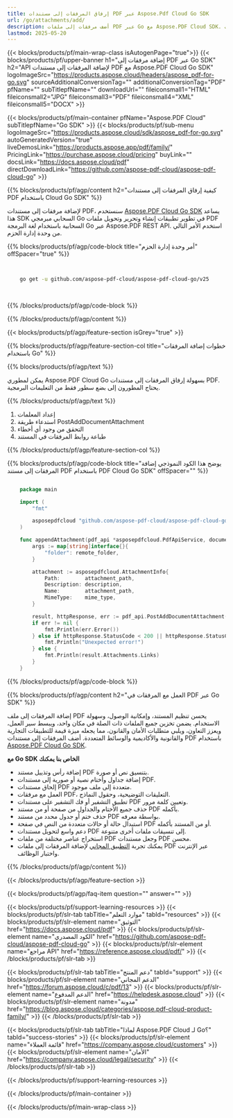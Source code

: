 ```yaml
---
title: إرفاق المرفقات إلى مستندات PDF عبر Aspose.Pdf Cloud Go SDK
url: /go/attachments/add/
description: أضف مرفقات إلى ملفات PDF عبر Go مع Aspose.PDF Cloud SDK. قم بتضمين المستندات الداعمة في ملفات PDF الخاصة بك.
lastmod: 2025-05-20
---
```


{{< blocks/products/pf/main-wrap-class isAutogenPage="true">}}
{{< blocks/products/pf/upper-banner h1="إضافة مرفقات إلى PDF عبر Go SDK" h2="API لإضافة المرفقات إلى مستندات PDF مع Aspose.PDF Cloud Go SDK" logoImageSrc="https://products.aspose.cloud/headers/aspose_pdf-for-go.svg" sourceAdditionalConversionTag="" additionalConversionTag="PDF" pfName="" subTitlepfName="" downloadUrl="" fileiconsmall1="HTML" fileiconsmall2="JPG" fileiconsmall3="PDF" fileiconsmall4="XML" fileiconsmall5="DOCX" >}}

{{< blocks/products/pf/main-container pfName="Aspose.PDF Cloud" subTitlepfName="Go SDK" >}}
{{< blocks/products/pf/sub-menu logoImageSrc="https://products.aspose.cloud/sdk/aspose_pdf-for-go.svg"
autoGeneratedVersion="true"
liveDemosLink="https://products.aspose.app/pdf/family/" PricingLink="https://purchase.aspose.cloud/pricing" buyLink="" docsLink="https://docs.aspose.cloud/pdf"  directDownloadLink="https://github.com/aspose-pdf-cloud/aspose-pdf-cloud-go" >}}

{{% blocks/products/pf/agp/content h2="كيفية إرفاق المرفقات إلى مستندات PDF باستخدام Cloud Go SDK" %}}

لإضافة مرفقات إلى مستندات PDF، سنستخدم [Aspose.PDF Cloud Go SDK](https://products.aspose.cloud/pdf/go/)
يساعد هذا SDK السحابي مبرمجي Go في تطوير تطبيقات إنشاء وتحرير وتحويل ملفات PDF السحابية باستخدام لغة البرمجة Go عبر Aspose.PDF REST API. استخدم الأمر التالي من وحدة إدارة الحزم.

{{% blocks/products/pf/agp/code-block title="أمر وحدة إدارة الحزم" offSpacer="true" %}}

```bash

     
    go get -u github.com/aspose-pdf-cloud/aspose-pdf-cloud-go/v25
     
     
```

{{% /blocks/products/pf/agp/code-block %}}

{{% /blocks/products/pf/agp/content %}}

{{< blocks/products/pf/agp/feature-section isGrey="true" >}}

{{% blocks/products/pf/agp/feature-section-col title="خطوات إضافة المرفقات باستخدام Go" %}}

{{% blocks/products/pf/agp/text %}}

يمكن لمطوري Aspose.PDF Cloud Go بسهولة إرفاق المرفقات إلى مستندات PDF. يحتاج المطورون إلى بضع سطور فقط من التعليمات البرمجية.

{{% /blocks/products/pf/agp/text %}}

1. إعداد المعلمات
1. استدعاء طريقة PostAddDocumentAttachment
1. التحقق من وجود أي أخطاء
1. طباعة روابط المرفقات في المستند

{{% /blocks/products/pf/agp/feature-section-col %}}

{{% blocks/products/pf/agp/code-block title="يوضح هذا الكود النموذجي إضافة المرفقات إلى مستند PDF باستخدام PDF Cloud Go SDK" offSpacer="" %}}

```go

    package main

    import (
        "fmt"

        asposepdfcloud "github.com/aspose-pdf-cloud/aspose-pdf-cloud-go/v25"
    )

    func appendAttachment(pdf_api *asposepdfcloud.PdfApiService, document_name string, attachment_path string, description string, mime_type string, remote_folder string) {
        args := map[string]interface{}{
            "folder": remote_folder,
        }

        attachment := asposepdfcloud.AttachmentInfo{
            Path:        attachment_path,
            Description: description,
            Name:        attachment_path,
            MimeType:    mime_type,
        }

        result, httpResponse, err := pdf_api.PostAddDocumentAttachment(document_name, attachment, args)
        if err != nil {
            fmt.Println(err.Error())
        } else if httpResponse.StatusCode < 200 || httpResponse.StatusCode > 299 {
            fmt.Println("Unexpected error!")
        } else {
            fmt.Println(result.Attachments.Links)
        }
    }
```

{{% /blocks/products/pf/agp/code-block %}}

{{% blocks/products/pf/agp/content h2="العمل مع المرفقات في PDF عبر Go SDK" %}}

إضافة المرفقات إلى ملف PDF يحسن تنظيم المستند، وإمكانية الوصول، وسهولة الاستخدام. يضمن تخزين جميع الملفات ذات الصلة في مكان واحد، ويبسط سير العمل، ويعزز التعاون، ويلبي متطلبات الأمان والقانون، مما يجعله ميزة قيمة للتطبيقات التجارية والقانونية والأكاديمية والوسائط المتعددة. أضف المرفقات إلى مستندات PDF باستخدام [Aspose.PDF Cloud Go SDK](https://products.aspose.cloud/pdf/go/).

**مع Go SDK الخاص بنا يمكنك**

+ إضافة رأس وتذييل مستند PDF بتنسيق نص أو صورة.
+ إضافة جداول وأختام نصية أو صورية إلى مستندات PDF.
+ إلحاق مستندات PDF متعددة إلى ملف موجود.
+ العمل مع مرفقات PDF، التعليقات التوضيحية، وحقول النماذج.
+ تطبيق التشفير أو فك التشفير على مستندات PDF وتعيين كلمة مرور.
+ حذف جميع الأختام والجداول من صفحة أو من مستند PDF بأكمله.
+ حذف ختم أو جدول محدد من مستند PDF بواسطة معرفه.
+ استبدال حالة أو حالات متعددة من النص في صفحة PDF أو من المستند بأكمله.
+ دعم واسع لتحويل مستندات PDF إلى تنسيقات ملفات أخرى متنوعة.
+ استخراج عناصر مختلفة من ملفات PDF وجعل مستندات PDF محسن.
+ يمكنك تجربة [التطبيق المجاني](https://products.aspose.app/pdf/) لإضافة المرفقات إلى ملفات PDF عبر الإنترنت واختبار الوظائف.

{{% /blocks/products/pf/agp/content %}}

{{< /blocks/products/pf/agp/feature-section >}}

{{< blocks/products/pf/agp/faq-item question="" answer="" >}}

{{< blocks/products/pf/support-learning-resources >}}
{{< blocks/products/pf/slr-tab tabTitle="موارد التعلم" tabId="resources" >}}
{{< blocks/products/pf/slr-element name="التوثيق" href="https://docs.aspose.cloud/pdf" >}}
{{< blocks/products/pf/slr-element name="الكود المصدري" href="https://github.com/aspose-pdf-cloud/aspose-pdf-cloud-go" >}}
{{< blocks/products/pf/slr-element name="مراجع API" href="https://reference.aspose.cloud/pdf/" >}}
{{< /blocks/products/pf/slr-tab >}}

{{< blocks/products/pf/slr-tab tabTitle="دعم المنتج" tabId="support" >}}
{{< blocks/products/pf/slr-element name="الدعم المجاني" href="https://forum.aspose.cloud/c/pdf/13" >}}
{{< blocks/products/pf/slr-element name="الدعم المدفوع" href="https://helpdesk.aspose.cloud" >}}
{{< blocks/products/pf/slr-element name="مدونة" href="https://blog.aspose.cloud/categories/aspose.pdf-cloud-product-family/" >}}
{{< /blocks/products/pf/slr-tab >}}

{{< blocks/products/pf/slr-tab tabTitle="لماذا Aspose.PDF Cloud لـ Go؟" tabId="success-stories" >}}
{{< blocks/products/pf/slr-element name="قائمة العملاء" href="https://company.aspose.cloud/customers" >}}
{{< blocks/products/pf/slr-element name="الأمان" href="https://company.aspose.cloud/legal/security" >}}
{{< /blocks/products/pf/slr-tab >}}

{{< /blocks/products/pf/support-learning-resources >}}

{{< /blocks/products/pf/main-container >}}

{{< /blocks/products/pf/main-wrap-class >}}
